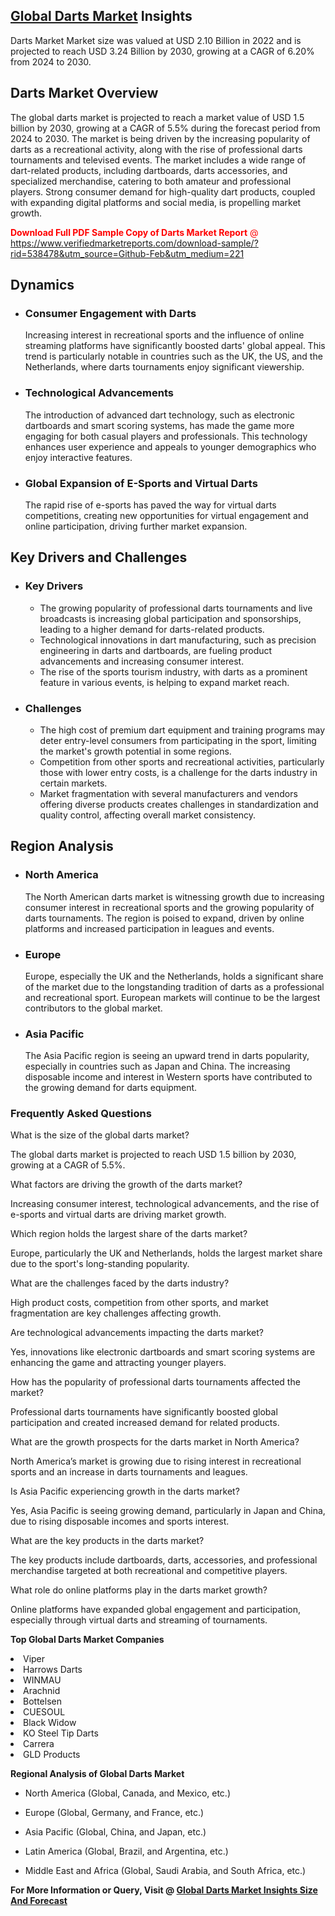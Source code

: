 <h2><a href="https://www.verifiedmarketreports.com/download-sample/?rid=538478&amp;utm_source=Github&amp;utm_medium=221" target="_blank">Global Darts Market</a> Insights</h2><p>Darts Market Market size was valued at USD 2.10 Billion in 2022 and is projected to reach USD 3.24 Billion by 2030, growing at a CAGR of 6.20% from 2024 to 2030.</p><p> <h2>Darts Market Overview</h2> <p>The global darts market is projected to reach a market value of USD 1.5 billion by 2030, growing at a CAGR of 5.5% during the forecast period from 2024 to 2030. The market is being driven by the increasing popularity of darts as a recreational activity, along with the rise of professional darts tournaments and televised events. The market includes a wide range of dart-related products, including dartboards, darts accessories, and specialized merchandise, catering to both amateur and professional players. Strong consumer demand for high-quality dart products, coupled with expanding digital platforms and social media, is propelling market growth.</p> <p><p><span class=""><span style="color: #ff0000;"><strong>Download Full PDF Sample Copy of Darts Market Report</strong> @ </span><a href="https://www.verifiedmarketreports.com/download-sample/?rid=538478&amp;utm_source=Github-Feb&amp;utm_medium=221" target="_blank">https://www.verifiedmarketreports.com/download-sample/?rid=538478&amp;utm_source=Github-Feb&amp;utm_medium=221</a></span></p></p> <h2>Dynamics</h2> <ul> <li><h3>Consumer Engagement with Darts</h3> Increasing interest in recreational sports and the influence of online streaming platforms have significantly boosted darts' global appeal. This trend is particularly notable in countries such as the UK, the US, and the Netherlands, where darts tournaments enjoy significant viewership.</li> <li><h3>Technological Advancements</h3> The introduction of advanced dart technology, such as electronic dartboards and smart scoring systems, has made the game more engaging for both casual players and professionals. This technology enhances user experience and appeals to younger demographics who enjoy interactive features.</li> <li><h3>Global Expansion of E-Sports and Virtual Darts</h3> The rapid rise of e-sports has paved the way for virtual darts competitions, creating new opportunities for virtual engagement and online participation, driving further market expansion.</li> </ul> <h2>Key Drivers and Challenges</h2> <ul> <li><h3>Key Drivers</h3> <ul> <li>The growing popularity of professional darts tournaments and live broadcasts is increasing global participation and sponsorships, leading to a higher demand for darts-related products.</li> <li>Technological innovations in dart manufacturing, such as precision engineering in darts and dartboards, are fueling product advancements and increasing consumer interest.</li> <li>The rise of the sports tourism industry, with darts as a prominent feature in various events, is helping to expand market reach.</li> </ul> </li> <li><h3>Challenges</h3> <ul> <li>The high cost of premium dart equipment and training programs may deter entry-level consumers from participating in the sport, limiting the market's growth potential in some regions.</li> <li>Competition from other sports and recreational activities, particularly those with lower entry costs, is a challenge for the darts industry in certain markets.</li> <li>Market fragmentation with several manufacturers and vendors offering diverse products creates challenges in standardization and quality control, affecting overall market consistency.</li> </ul> </li> </ul> <h2>Region Analysis</h2> <ul> <li><h3>North America</h3> The North American darts market is witnessing growth due to increasing consumer interest in recreational sports and the growing popularity of darts tournaments. The region is poised to expand, driven by online platforms and increased participation in leagues and events.</li> <li><h3>Europe</h3> Europe, especially the UK and the Netherlands, holds a significant share of the market due to the longstanding tradition of darts as a professional and recreational sport. European markets will continue to be the largest contributors to the global market.</li> <li><h3>Asia Pacific</h3> The Asia Pacific region is seeing an upward trend in darts popularity, especially in countries such as Japan and China. The increasing disposable income and interest in Western sports have contributed to the growing demand for darts equipment.</li> </ul> <h3>Frequently Asked Questions</h3> <p>What is the size of the global darts market?</p> <p>The global darts market is projected to reach USD 1.5 billion by 2030, growing at a CAGR of 5.5%.</p> <p>What factors are driving the growth of the darts market?</p> <p>Increasing consumer interest, technological advancements, and the rise of e-sports and virtual darts are driving market growth.</p> <p>Which region holds the largest share of the darts market?</p> <p>Europe, particularly the UK and Netherlands, holds the largest market share due to the sport's long-standing popularity.</p> <p>What are the challenges faced by the darts industry?</p> <p>High product costs, competition from other sports, and market fragmentation are key challenges affecting growth.</p> <p>Are technological advancements impacting the darts market?</p> <p>Yes, innovations like electronic dartboards and smart scoring systems are enhancing the game and attracting younger players.</p> <p>How has the popularity of professional darts tournaments affected the market?</p> <p>Professional darts tournaments have significantly boosted global participation and created increased demand for related products.</p> <p>What are the growth prospects for the darts market in North America?</p> <p>North America’s market is growing due to rising interest in recreational sports and an increase in darts tournaments and leagues.</p> <p>Is Asia Pacific experiencing growth in the darts market?</p> <p>Yes, Asia Pacific is seeing growing demand, particularly in Japan and China, due to rising disposable incomes and sports interest.</p> <p>What are the key products in the darts market?</p> <p>The key products include dartboards, darts, accessories, and professional merchandise targeted at both recreational and competitive players.</p> <p>What role do online platforms play in the darts market growth?</p> <p>Online platforms have expanded global engagement and participation, especially through virtual darts and streaming of tournaments.</p> </p><p><strong>Top Global Darts Market Companies</strong></p><div data-test-id=""><p><li>Viper</li><li> Harrows Darts</li><li> WINMAU</li><li> Arachnid</li><li> Bottelsen</li><li> CUESOUL</li><li> Black Widow</li><li> KO Steel Tip Darts</li><li> Carrera</li><li> GLD Products</li></p><div><strong>Regional Analysis of&nbsp;Global Darts Market</strong></div><ul><li dir="ltr"><p dir="ltr">North America&nbsp;(Global, Canada, and Mexico, etc.)</p></li><li dir="ltr"><p dir="ltr">Europe (Global, Germany, and France, etc.)</p></li><li dir="ltr"><p dir="ltr">Asia Pacific&nbsp;(Global, China, and Japan, etc.)</p></li><li dir="ltr"><p dir="ltr">Latin America&nbsp;(Global, Brazil, and Argentina, etc.)</p></li><li dir="ltr">Middle East and Africa&nbsp;(Global, Saudi Arabia, and South Africa, etc.)</li></ul><p><strong>For More Information or Query, Visit @&nbsp;</strong><strong><a href="https://www.verifiedmarketreports.com/product/darts-market-size-and-forecast/?utm_source=Github&amp;utm_medium=221" target="_blank">Global Darts Market Insights Size And Forecast</a></strong></p></div>

